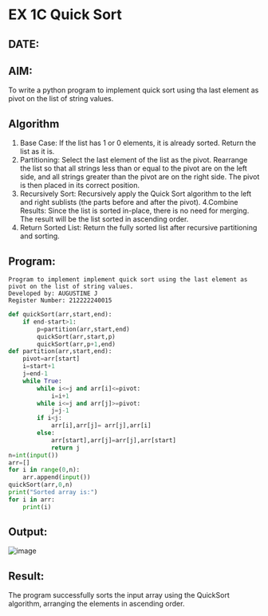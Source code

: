 # EX 1C Quick Sort
## DATE:
## AIM:
To write a python program to implement quick sort using tha last element as pivot on the list of string values.

## Algorithm
1. Base Case: If the list has 1 or 0 elements, it is already sorted. Return the list as it is.
2. Partitioning: Select the last element of the list as the pivot.
                 Rearrange the list so that all strings less than or equal to the pivot are on the left side, and all strings greater than the pivot are on the 
                 right side. The pivot is then placed in its correct position.
3. Recursively Sort: Recursively apply the Quick Sort algorithm to the left and right sublists (the parts before and after the pivot).
4.Combine Results: Since the list is sorted in-place, there is no need for merging. The result will be the list sorted in ascending order.
5. Return Sorted List: Return the fully sorted list after recursive partitioning and sorting.
## Program:
```
Program to implement implement quick sort using the last element as pivot on the list of string values.
Developed by: AUGUSTINE J
Register Number: 212222240015
```
```PYTHON
def quickSort(arr,start,end):
    if end-start>1:
        p=partition(arr,start,end)
        quickSort(arr,start,p)
        quickSort(arr,p+1,end)
def partition(arr,start,end):
    pivot=arr[start]
    i=start+1
    j=end-1
    while True:
        while i<=j and arr[i]<=pivot:
            i=i+1
        while i<=j and arr[j]>=pivot:
            j=j-1
        if i<j:
            arr[i],arr[j]= arr[j],arr[i]
        else:
            arr[start],arr[j]=arr[j],arr[start]
            return j
n=int(input())
arr=[]
for i in range(0,n):
    arr.append(input())
quickSort(arr,0,n)
print("Sorted array is:")
for i in arr:
    print(i)
```
## Output:
![image](https://github.com/user-attachments/assets/48d6c9e2-34b6-45c6-a4d1-61df4fc86fa4)

## Result:
The program successfully sorts the input array using the QuickSort algorithm, arranging the elements in ascending order.
